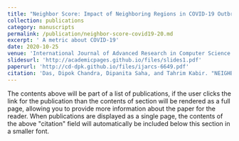 ```yaml
---
title: "Neighbor Score: Impact of Neighboring Regions in COVID-19 Outbreak"
collection: publications
category: manuscripts
permalink: /publication/neighbor-score-covid19-20.md
excerpt: ' A metric about COVID-19'
date: 2020-10-25
venue: 'International Journal of Advanced Research in Computer Science'
slidesurl: 'http://academicpages.github.io/files/slides1.pdf'
paperurl: 'http://cd-dpk.github.io/files/ijarcs-6649.pdf'
citation: 'Das, Dipok Chandra, Dipanita Saha, and Tahrim Kabir. "NEIGHBOR SCORE: IMPACT OF NEIGHBORING REGIONS IN COVID-19 OUTBREAK." International Journal of Advanced Research in Computer Science 11.5 (2020).'
---
```


The contents above will be part of a list of publications, if the user clicks the link for the publication than the contents of section will be rendered as a full page, allowing you to provide more information about the paper for the reader. When publications are displayed as a single page, the contents of the above "citation" field will automatically be included below this section in a smaller font.

